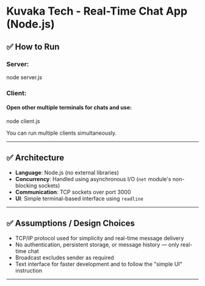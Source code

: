 # Kuvaka Tech - Real-Time Chat App (Node.js)


## ✅ How to Run

### Server:
node server.js



### Client:
#### Open other multiple terminals for chats and use:
node client.js

You can run multiple clients simultaneously.

---

## ✅ Architecture

- **Language**: Node.js (no external libraries)
- **Concurrency**: Handled using asynchronous I/O (`net` module's non-blocking sockets)
- **Communication**: TCP sockets over port 3000
- **UI**: Simple terminal-based interface using `readline`

---

## ✅ Assumptions / Design Choices

- TCP/IP protocol used for simplicity and real-time message delivery
- No authentication, persistent storage, or message history — only real-time chat
- Broadcast excludes sender as required
- Text interface for faster development and to follow the "simple UI" instruction

---


